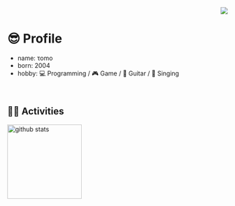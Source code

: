<div align="right">
  <img src="https://komarev.com/ghpvc/?username=Tomo1151" />
</div>

# 😎 Profile
- name: τomo
- born: 2004
- hobby: 💻 Programming / 🎮 Game / 🎸 Guitar / 🎤 Singing
<br>

<!-- ライトモート：theme=light, ダークモート：theme=dark -->
<!-- アイコンの選択肢一覧：https://arc.net/l/quote/zizyykfh -->
<!--
## 🌱 Skills
<img alt="my skills" src="https://skillicons.dev/icons?theme=dark&perline=10&i=linux,bash,debian,ubuntu,electron,js,jquery,nodejs,raspberrypi,sublime,md,html,css,js,python,ruby,php,github" />
<a href="https://qiita.com/Tomo_1151"><img src="https://badgen.org/img/qiita/Tomo_1151/contributions?style=for-the-badge" alt="Contributions" /></a>
<a href="https://qiita.com/Tomo_1151"><img src="https://badgen.org/img/qiita/Tomo_1151/articles?style=for-the-badge" alt="Articles" /></a>
<br>
<a href="https://atcoder.jp/users/Tomo1151?contestType=algo"><img src="https://badgen.org/img/atcoder/Tomo1151/rating/algorithm?style=for-the-badge&label=AtCoder+rating" alt="Rating" /></a>
<br>
-->


<!-- 4. GitHub usernameを変更, 2箇所 -->
<!-- ライトモート：theme=light, ダークモート：theme=vue-dark  -->
## 🏃‍♀️ Activities
<div align="left"> 
  <img alt="github stats" height="170px" src="https://github-readme-stats.vercel.app/api/top-langs/?username=Tomo1151&theme=vue-dark&layout=compact" />
</div>


<!--
This repository is a ✨ _special_ ✨ repository because its `README.md` (this file) appears on your GitHub profile.

Here are some ideas to get you started:

- 🔭 I’m currently working on ...
- 🌱 I’m currently learning ...
- 👯 I’m looking to collaborate on ...
- 🤔 I’m looking for help with ...
- 💬 Ask me about ...
- 📫 How to reach me: ...
- 😄 Pronouns: ...
- ⚡ Fun fact: ...
-->

